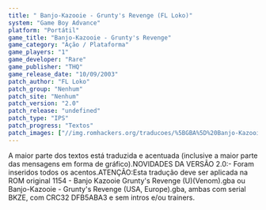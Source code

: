 ```yaml
---
title: " Banjo-Kazooie - Grunty's Revenge (FL Loko)"
system: "Game Boy Advance"
platform: "Portátil"
game_title: "Banjo-Kazooie - Grunty's Revenge"
game_category: "Ação / Plataforma"
game_players: "1"
game_developer: "Rare"
game_publisher: "THQ"
game_release_date: "10/09/2003"
patch_author: "FL Loko"
patch_group: "Nenhum"
patch_site: "Nenhum"
patch_version: "2.0"
patch_release: "undefined"
patch_type: "IPS"
patch_progress: "Textos"
patch_images: ["//img.romhackers.org/traducoes/%5BGBA%5D%20Banjo-Kazooie%20-%20Grunty's%20Revenge%20-%20FL%20Loko%20-%201.png","//img.romhackers.org/traducoes/%5BGBA%5D%20Banjo-Kazooie%20-%20Grunty's%20Revenge%20-%20FL%20Loko%20-%202.png","//img.romhackers.org/traducoes/%5BGBA%5D%20Banjo-Kazooie%20-%20Grunty's%20Revenge%20-%20FL%20Loko%20-%203.png"]
---
```

A maior parte dos textos está traduzida e acentuada (inclusive a maior parte das mensagens em forma de gráfico).NOVIDADES DA VERSÃO 2.0:- Foram inseridos todos os acentos.ATENÇÃO:Esta tradução deve ser aplicada na ROM original 1154 - Banjo Kazooie Grunty's Revenge (U)(Venom).gba ou Banjo-Kazooie - Grunty's Revenge (USA, Europe).gba, ambas com serial BKZE, com CRC32 DFB5ABA3 e sem intros e/ou trainers.